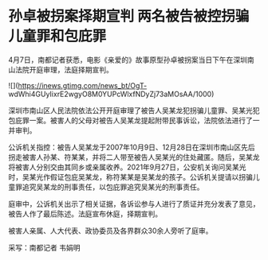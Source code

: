 # 孙卓被拐案择期宣判 两名被告被控拐骗儿童罪和包庇罪

4月7日，南都记者获悉，电影《亲爱的》故事原型孙卓被拐案当日下午在深圳南山法院开庭审理，法庭择期宣判。

![](https://inews.gtimg.com/news_bt/OgT-
wdWhi4GUyIixrE2wgyO8M0YUPcWlxfNDyZj73aMOsAA/1000)

深圳市南山区人民法院依法公开开庭审理了被告人吴某龙犯拐骗儿童罪、吴某光犯包庇罪一案。被害人的父母对被告人吴某龙提起附带民事诉讼，法院依法进行了一并审判。

公诉机关指控：被告人吴某龙于2007年10月9日、12月28日在深圳市南山区先后拐走被害人孙某、符某某，并将二人带至被告人吴某光的住处藏匿。随后，吴某龙将被害人分别交由其同乡或亲属收养。2021年9月27日，公安机关询问吴某光时，吴某光作假证包庇吴某龙，称符某某是吴某龙的孩子。公诉机关提请以拐骗儿童罪追究吴某龙的刑事责任，以包庇罪追究吴某光的刑事责任。

庭审中，公诉机关出示了相关证据，各诉讼参与人进行了质证并充分发表了意见，被告人作了最后陈述。法庭宣布休庭，择期宣判。

被害人亲属、人大代表、政协委员及各界群众30余人旁听了庭审。

采写：南都记者 韦娟明

